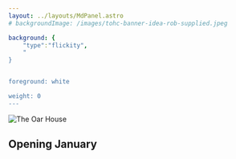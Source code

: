 ```yaml
---
layout: ../layouts/MdPanel.astro
# backgroundImage: /images/tohc-banner-idea-rob-supplied.jpeg

background: {
    "type":"flickity",
    "
}


foreground: white

weight: 0
---
```


![The Oar House](/images/TOHC-Logo-Distressed-Blk.svg)

## Opening January

